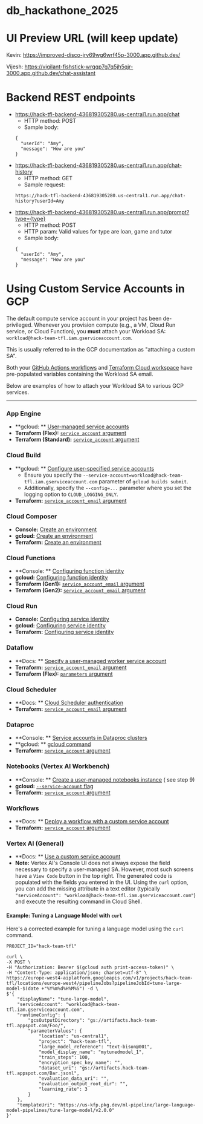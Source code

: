 # db_hackathone_2025

# UI Preview URL (will keep update)

Kevin:    https://improved-disco-jrv69wg6wrf45p-3000.app.github.dev/

Vijesh:   https://vigilant-fishstick-wrqqp7g7q5jh5qjr-3000.app.github.dev/chat-assistant

# Backend REST endpoints

* https://hack-tfl-backend-436819305280.us-central1.run.app/chat
    * HTTP method: POST
    * Sample body:
  ```shell
  {
    "userId": "Amy",
    "message": "How are you"
  }
  ```
* https://hack-tfl-backend-436819305280.us-central1.run.app/chat-history
    * HTTP method: GET
    * Sample request:
  ```shell
  https://hack-tfl-backend-436819305280.us-central1.run.app/chat-history?userId=Amy
  ```
* https://hack-tfl-backend-436819305280.us-central1.run.app/prompt?type={type}
    * HTTP method: POST
    * HTTP param: Valid values for type are loan, game and tutor
    * Sample body:
  ```shell
  {
    "userId": "Amy",
    "message": "How are you"
  }
  ```

# Using Custom Service Accounts in GCP

The default compute service account in your project has been de-privileged. Whenever you provision compute (e.g., a VM,
Cloud Run service, or Cloud Function), you **must** attach your Workload SA:
`workload@hack-team-tfl.iam.gserviceaccount.com`.

This is usually referred to in the GCP documentation as "attaching a custom SA".

Both your [GitHub Actions workflows](./.github/workflows/)
and [Terraform Cloud workspace](https://app.terraform.io/app/db-hackathon-2025/workspaces/hack-team-tfl) have
pre-populated variables containing the Workload SA email.

Below are examples of how to attach your Workload SA to various GCP services.

---

### App Engine

* **gcloud:
  ** [User-managed service accounts](https://cloud.google.com/appengine/docs/legacy/standard/python/user-managed-service-accounts#gcloud)
* **Terraform (Flex):** [
  `service_account` argument](https://registry.terraform.io/providers/hashicorp/google/latest/docs/resources/app_engine_flexible_app_version#service_account)
* **Terraform (Standard):** [
  `service_account` argument](https://registry.terraform.io/providers/hashicorp/google/latest/docs/resources/app_engine_standard_app_version#service_account)

### Cloud Build

* **gcloud:
  ** [Configure user-specified service accounts](https://cloud.google.com/build/docs/securing-builds/configure-user-specified-service-accounts)
    * Ensure you specify the `--service-account=workload@hack-team-tfl.iam.gserviceaccount.com` parameter of
      `gcloud builds submit`.
    * Additionally, specify the `--config=...` parameter where you set the logging option to `CLOUD_LOGGING_ONLY`.
* **Terraform:** [
  `service_account_email` argument](https://registry.terraform.io/providers/hashicorp/google/latest/docs/resources/cloudbuild_trigger#service_account_email)

### Cloud Composer

* **Console:** [Create an environment](https://cloud.google.com/composer/docs/how-to/managing/creating#console)
* **gcloud:** [Create an environment](https://cloud.google.com/composer/docs/how-to/managing/creating#gcloud)
* **Terraform:** [Create an environment](https://cloud.google.com/composer/docs/how-to/managing/creating#terraform)

### Cloud Functions

* **Console:
  ** [Configuring function identity](https://cloud.google.com/functions/docs/securing/function-identity#console)
* **gcloud:** [Configuring function identity](https://cloud.google.com/functions/docs/securing/function-identity#gcloud)
* **Terraform (Gen1):** [
  `service_account_email` argument](https://registry.terraform.io/providers/hashicorp/google/latest/docs/resources/cloudfunctions_function#service_account_email)
* **Terraform (Gen2):** [
  `service_account_email` argument](https://registry.terraform.io/providers/hashicorp/google/latest/docs/resources/cloudfunctions2_function#service_account_email)

### Cloud Run

* **Console:** [Configuring service identity](https://cloud.google.com/run/docs/securing/service-identity#console)
* **gcloud:** [Configuring service identity](https://cloud.google.com/run/docs/securing/service-identity#gcloud)
* **Terraform:** [Configuring service identity](https://cloud.google.com/run/docs/securing/service-identity#terraform)

### Dataflow

* **Docs:
  ** [Specify a user-managed worker service account](https://cloud.google.com/dataflow/docs/concepts/security-and-permissions#specify_a_user-managed_worker_service_account)
* **Terraform:** [
  `service_account_email` argument](https://registry.terraform.io/providers/hashicorp/google/latest/docs/resources/dataflow_job#service_account_email)
* **Terraform (Flex):** [
  `parameters` argument](https://registry.terraform.io/providers/hashicorp/google/latest/docs/resources/dataflow_flex_template_job#parameters)

### Cloud Scheduler

* **Docs:
  ** [Cloud Scheduler authentication](https://cloud.google.com/scheduler/docs?gclsrc=aw.ds&gad_source=1&gad_campaignid=20376984227&gclid=CjwKCAjw4efDBhATEiwAaDBpboW0I164la0GbnEBo_PTcemx4h7bsZOwIGmz0FGEnd4jP624uUU7eRoCo18QAvD_BwE)
* **Terraform:** [
  `service_account_email` argument](https://registry.terraform.io/providers/hashicorp/google/latest/docs/resources/cloud_scheduler_job#service_account_email)

### Dataproc

* **Console:
  ** [Service accounts in Dataproc clusters](https://cloud.google.com/dataproc/docs/concepts/configuring-clusters/service-accounts#console)
* **gcloud:
  ** [gcloud command](https://cloud.google.com/dataproc/docs/concepts/configuring-clusters/service-accounts#gcloud-command)
* **Terraform:** [
  `service_account` argument](https://registry.terraform.io/providers/hashicorp/google/latest/docs/resources/dataproc_cluster#service_account)

### Notebooks (Vertex AI Workbench)

* **Console:
  ** [Create a user-managed notebooks instance](https://cloud.google.com/vertex-ai/docs/workbench/user-managed/create-new#console) (
  see step 9)
* **gcloud:** [
  `--service-account` flag](https://cloud.google.com/sdk/gcloud/reference/notebooks/instances/create#--service-account)
* **Terraform:** [
  `service_account` argument](https://registry.terraform.io/providers/hashicorp/google/latest/docs/resources/notebooks_instance#service_account)

### Workflows

* **Docs:
  ** [Deploy a workflow with a custom service account](https://cloud.google.com/workflows/docs/authentication#deploy_a_workflow_with_a_custom_service_account)
* **Terraform:** [
  `service_account` argument](https://registry.terraform.io/providers/hashicorp/google/latest/docs/resources/workflows_workflow#service_account)

### Vertex AI (General)

* **Docs:
  ** [Use a custom service account](https://cloud.google.com/vertex-ai/docs/general/custom-service-account#attach)
* **Note:** Vertex AI's Console UI does not always expose the field necessary to specify a user-managed SA. However,
  most such screens have a `View Code` button in the top right. The generated code is populated with the fields you
  entered in the UI. Using the `curl` option, you can add the missing attribute in a text editor (typically
  `"serviceAccount": "workload@hack-team-tfl.iam.gserviceaccount.com"`) and execute the resulting command in Cloud
  Shell.

#### Example: Tuning a Language Model with `curl`

Here's a corrected example for tuning a language model using the `curl` command.

```shell
PROJECT_ID="hack-team-tfl"

curl \
-X POST \
-H "Authorization: Bearer $(gcloud auth print-access-token)" \
-H "Content-Type: application/json; charset=utf-8" \
https://europe-west4-aiplatform.googleapis.com/v1/projects/hack-team-tfl/locations/europe-west4/pipelineJobs?pipelineJobId=tune-large-model-$(date +"%Y%m%d%H%M%S") -d \
$'{
    "displayName": "tune-large-model",
    "serviceAccount": "workload@hack-team-tfl.iam.gserviceaccount.com",
    "runtimeConfig": {
        "gcsOutputDirectory": "gs://artifacts.hack-team-tfl.appspot.com/Foo/",
        "parameterValues": {
            "location": "us-central1",
            "project": "hack-team-tfl",
            "large_model_reference": "text-bison@001",
            "model_display_name": "mytunedmodel_1",
            "train_steps": 100,
            "encryption_spec_key_name": "",
            "dataset_uri": "gs://artifacts.hack-team-tfl.appspot.com/Bar.jsonl",
            "evaluation_data_uri": "",
            "evaluation_output_root_dir": "",
            "learning_rate": 3
        }
    },
    "templateUri": "https://us-kfp.pkg.dev/ml-pipeline/large-language-model-pipelines/tune-large-model/v2.0.0"
}'
```
